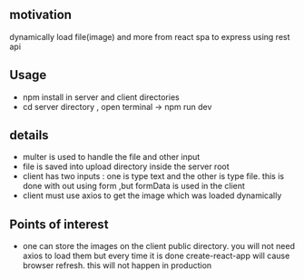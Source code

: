 <h2>motivation</h2>
dynamically load file(image) and more from react spa to express using rest api

<h2>Usage</h2>
<ul>
<li>npm install in server and client directories</li>
<li>cd server directory , open terminal -> npm run dev</li>
</ul>

<h2>details</h2>
<ul>
<li>multer is used to handle the file and other input</li>
<li>file is saved into upload directory inside the  server root</li>
<li>client has two inputs : one is type text and the other is type file. this is done with out using form ,but formData is used in the client</li>
<li>client must use axios to get the image which was loaded dynamically</li>
</ul>


<h2>Points of interest</h2>
<ul>
<li>one can store the images on the client public directory. you will not need axios to load them but every time it is done create-react-app will cause browser refresh. this will not happen in production</li>
</ul>

